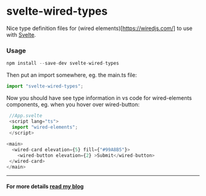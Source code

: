 # svelte-wired-types

Nice type definition files for (wired elements)[https://wiredjs.com/] to use with [Svelte](https://svelte.dev/).

### Usage

```javascript
npm install --save-dev svelte-wired-types
```

Then put an import somewhere, eg. the main.ts file:
```javascript
import "svelte-wired-types";
```

Now you should have see type information in vs code for wired-elements components, eg. when you hover over wired-button:
```javascript
 //App.svelte
 <script lang="ts">
  import "wired-elements";
 </script>
 
<main>
  <wired-card elevation={5} fill={"#99A8B5"}>
    <wired-button elevation={2} >Submit</wired-button>
 </wired-card>
</main>
```



------------------------------------

#### For more details [read my blog](https://gradientdescent.de/Svelte-And-Typescript/) 
